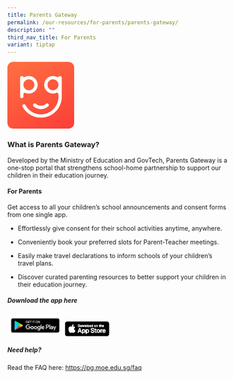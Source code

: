 ```yaml
---
title: Parents Gateway
permalink: /our-resources/for-parents/parents-gateway/
description: ""
third_nav_title: For Parents
variant: tiptap
---
```

<div class="isomer-image-wrapper">
<img style="width:30%" height="auto" width="100%" src="/images/For%20Parents/2022_parents_gateway_logo.png">
</div>
<h3>What is Parents Gateway?</h3>
<p>Developed by the Ministry of Education and GovTech, Parents Gateway is
a one-stop portal that strengthens school-home partnership to support our
children in their education journey.</p>
<h4>For Parents</h4>
<p>Get access to all your children’s school announcements and consent forms
from one single app.</p>
<ul data-tight="true" class="tight">
<li>
<p>Effortlessly give consent for their school activities anytime, anywhere.</p>
</li>
<li>
<p>Conveniently book your preferred slots for Parent-Teacher meetings.</p>
</li>
<li>
<p>Easily make travel declarations to inform schools of your children’s travel
plans.</p>
</li>
<li>
<p>Discover curated parenting resources to better support your children in
their education journey.</p>
</li>
</ul>
<h5>Download the app here</h5><a class="isomer-image-wrapper" href="https://play.google.com/store/apps/details?id=com.moe.pgp&amp;hl=en_SG"><img style="width: 25%;" height="auto" width="100%" src="/images/School%20&amp;%20Extra%20Logos/google-play-badge-300x116-1.png"></a>
<a class="isomer-image-wrapper" href="https://apps.apple.com/sg/app/parents-gateway/id1267198708?platform=iphone">
<img style="width:20%" height="auto" width="100%" src="/images/School%20&amp;%20Extra%20Logos/Download_on_the_App_Store_Badge_US-UK_blk_092917.png">
</a>
<h5>Need help?</h5>
<p>Read the FAQ here: <a href="https://pg.moe.edu.sg/faq" rel="noopener noreferrer" target="_blank">https://pg.moe.edu.sg/faq</a>
</p>